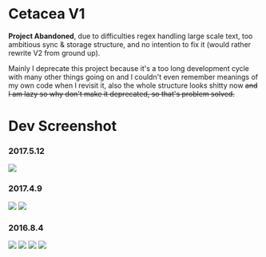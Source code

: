 # Cetacea V1

**Project Abandoned**, due to difficulties regex handling large scale text, too ambitious sync & storage structure, and no intention to fix it (would rather rewrite V2 from ground up). 

Mainly I deprecate this project because it's a too long development cycle with many other things going on and I couldn't even remember meanings of my own code when I revisit it, also the whole structure looks shitty now ~~and I am lazy so why don't make it deprecated, so that's problem solved.~~

# Dev Screenshot

### 2017.5.12
![](https://raw.githubusercontent.com/JustinFincher/Cetacea/master/GitHub/photo_2017-05-12_17-03-02.jpg)

### 2017.4.9
![](https://raw.githubusercontent.com/JustinFincher/Cetacea/master/GitHub/-----2017-04-09---11.19.17.png)
![](https://raw.githubusercontent.com/JustinFincher/Cetacea/master/GitHub/-----2017-04-09---11.19.32.png)


### 2016.8.4
![](https://raw.githubusercontent.com/JustinFincher/Cetacea/master/GitHub/cetacea_1.jpg)
![](https://raw.githubusercontent.com/JustinFincher/Cetacea/master/GitHub/cetacea_2.jpg)
![](https://raw.githubusercontent.com/JustinFincher/Cetacea/master/GitHub/cetacea_3.jpg)
![](https://raw.githubusercontent.com/JustinFincher/Cetacea/master/GitHub/cetacea_4.jpg)